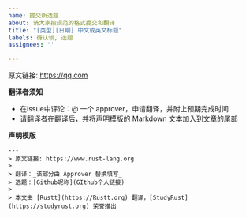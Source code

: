 ```yaml
---
name: 提交新选题
about: 请大家按规范的格式提交和翻译
title: "[类型][日期] 中文或英文标题"
labels: 待认领, 选题
assignees: ''

---
```


原文链接: https://qq.com

<!--
    **选题者须知**
- 修改 issue 标题：将 `类型` 修改为为 文章、书籍、资讯 中的一个，并将 `日期` 和 `标题` 进行替换
- 将上面的原文链接和下面声明模版中的 `原文链接`、`选题` 替换成相应的内容
-->


**翻译者须知**

- 在issue中评论：@ 一个 approver，申请翻译，并附上预期完成时间
- 请翻译者在翻译后，并将声明模版的 Markdown 文本加入到文章的尾部

**声明模版**

```
---
> 原文链接: https://www.rust-lang.org
> 
> 翻译：_该部分由 Approver 替换填写_
> 选题：[Github昵称](GIthub个人链接)
>
> 本文由 [Rustt](https://Rustt.org) 翻译，[StudyRust](https://studyrust.org) 荣誉推出
```
